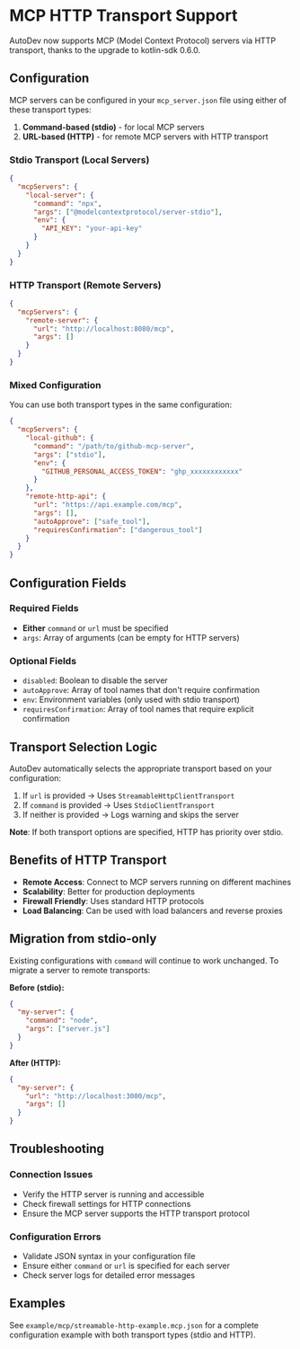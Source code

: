 # MCP HTTP Transport Support

AutoDev now supports MCP (Model Context Protocol) servers via HTTP transport, thanks to the upgrade to kotlin-sdk 0.6.0.

## Configuration

MCP servers can be configured in your `mcp_server.json` file using either of these transport types:

1. **Command-based (stdio)** - for local MCP servers
2. **URL-based (HTTP)** - for remote MCP servers with HTTP transport

### Stdio Transport (Local Servers)

```json
{
  "mcpServers": {
    "local-server": {
      "command": "npx",
      "args": ["@modelcontextprotocol/server-stdio"],
      "env": {
        "API_KEY": "your-api-key"
      }
    }
  }
}
```

### HTTP Transport (Remote Servers)

```json
{
  "mcpServers": {
    "remote-server": {
      "url": "http://localhost:8080/mcp",
      "args": []
    }
  }
}
```



### Mixed Configuration

You can use both transport types in the same configuration:

```json
{
  "mcpServers": {
    "local-github": {
      "command": "/path/to/github-mcp-server",
      "args": ["stdio"],
      "env": {
        "GITHUB_PERSONAL_ACCESS_TOKEN": "ghp_xxxxxxxxxxxx"
      }
    },
    "remote-http-api": {
      "url": "https://api.example.com/mcp",
      "args": [],
      "autoApprove": ["safe_tool"],
      "requiresConfirmation": ["dangerous_tool"]
    }
  }
}
```

## Configuration Fields

### Required Fields

- **Either** `command` or `url` must be specified
- `args`: Array of arguments (can be empty for HTTP servers)

### Optional Fields

- `disabled`: Boolean to disable the server
- `autoApprove`: Array of tool names that don't require confirmation
- `env`: Environment variables (only used with stdio transport)
- `requiresConfirmation`: Array of tool names that require explicit confirmation

## Transport Selection Logic

AutoDev automatically selects the appropriate transport based on your configuration:

1. If `url` is provided → Uses `StreamableHttpClientTransport`
2. If `command` is provided → Uses `StdioClientTransport`
3. If neither is provided → Logs warning and skips the server

**Note**: If both transport options are specified, HTTP has priority over stdio.

## Benefits of HTTP Transport

- **Remote Access**: Connect to MCP servers running on different machines
- **Scalability**: Better for production deployments
- **Firewall Friendly**: Uses standard HTTP protocols
- **Load Balancing**: Can be used with load balancers and reverse proxies

## Migration from stdio-only

Existing configurations with `command` will continue to work unchanged. To migrate a server to remote transports:

**Before (stdio):**
```json
{
  "my-server": {
    "command": "node",
    "args": ["server.js"]
  }
}
```

**After (HTTP):**
```json
{
  "my-server": {
    "url": "http://localhost:3000/mcp",
    "args": []
  }
}
```



## Troubleshooting

### Connection Issues

- Verify the HTTP server is running and accessible
- Check firewall settings for HTTP connections
- Ensure the MCP server supports the HTTP transport protocol

### Configuration Errors

- Validate JSON syntax in your configuration file
- Ensure either `command` or `url` is specified for each server
- Check server logs for detailed error messages

## Examples

See `example/mcp/streamable-http-example.mcp.json` for a complete configuration example with both transport types (stdio and HTTP).
